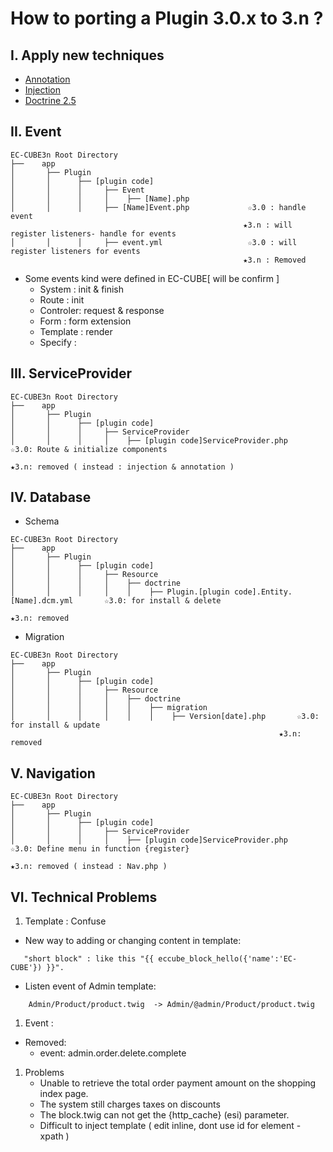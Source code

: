 # How to porting a Plugin 3.0.x to 3.n ?

## I. Apply new techniques
 - [Annotation](https://symfony.com/doc/current/bundles/SensioFrameworkExtraBundle/index.html)
 - [Injection](https://symfony.com/doc/3.4/components/dependency_injection.html)
 - [Doctrine 2.5](https://symfony.com/doc/3.4/doctrine.html)
 
## II. Event

```
EC-CUBE3n Root Directory
├──    app
│       ├── Plugin                                   
│       │      ├── [plugin code]                     
│       │      │     ├── Event                       
│       │      │     │    ├── [Name].php             
│       │      │     ├── [Name]Event.php             ☆3.0 : handle event 
                                                    ★3.n : will register listeners- handle for events
│       │      │     ├── event.yml                   ☆3.0 : will register listeners for events 
                                                    ★3.n : Removed
```

* Some events kind were defined in EC-CUBE[ will be confirm ]
    - System   : init & finish  
    - Route    : init  
    - Controler: request & response
    - Form     : form extension
    - Template : render
    - Specify  :
    
## III. ServiceProvider

```
EC-CUBE3n Root Directory
├──    app
│       ├── Plugin                                   
│       │      ├── [plugin code]                     
│       │      │     ├── ServiceProvider                       
│       │      │     │    ├── [plugin code]ServiceProvider.php       ☆3.0: Route & initialize components   
                                                                    ★3.n: removed ( instead : injection & annotation )    
```

## IV. Database
 - Schema
 
```
EC-CUBE3n Root Directory
├──    app
│       ├── Plugin                                   
│       │      ├── [plugin code]                     
│       │      │     ├── Resource                       
│       │      │     │    ├── doctrine                       
│       │      │     │    │    ├── Plugin.[plugin code].Entity.[Name].dcm.yml       ☆3.0: for install & delete
                                                                                ★3.n: removed   
```

 - Migration
 
```
EC-CUBE3n Root Directory
├──    app
│       ├── Plugin                                   
│       │      ├── [plugin code]                     
│       │      │     ├── Resource                       
│       │      │     │    ├── doctrine                       
│       │      │     │    │    ├── migration                       
│       │      │     │    │    │    ├── Version[date].php       ☆3.0: for install & update    
                                                            ★3.n: removed    
```

## V. Navigation

```
EC-CUBE3n Root Directory
├──    app
│       ├── Plugin                                   
│       │      ├── [plugin code]                     
│       │      │     ├── ServiceProvider                       
│       │      │     │    ├── [plugin code]ServiceProvider.php       ☆3.0: Define menu in function {register}
                                                                    ★3.n: removed ( instead : Nav.php )    
```

## VI. Technical Problems

1. Template : Confuse 
 - New way to adding or changing content in template: 

```
   "short block" : like this "{{ eccube_block_hello({'name':'EC-CUBE'}) }}".
```

 - Listen event of Admin template:
 
```
    Admin/Product/product.twig  -> Admin/@admin/Product/product.twig
```

1. Event : 
 - Removed:
    - event: admin.order.delete.complete

1. Problems
    - Unable to retrieve the total order payment amount on the shopping index page.
    - The system still charges taxes on discounts
    - The block.twig can not get the {http_cache} (esi) parameter.
    - Difficult to inject template (  edit inline, dont use id for element - xpath )
    